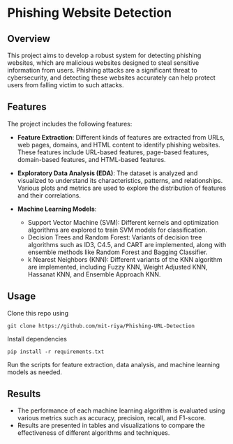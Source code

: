 # Phishing Website Detection

## Overview

This project aims to develop a robust system for detecting phishing websites, which are malicious websites designed to steal sensitive information from users. Phishing attacks are a significant threat to cybersecurity, and detecting these websites accurately can help protect users from falling victim to such attacks.

## Features

The project includes the following features:

- **Feature Extraction**: Different kinds of features are extracted from URLs, web pages, domains, and HTML content to identify phishing websites. These features include URL-based features, page-based features, domain-based features, and HTML-based features.

- **Exploratory Data Analysis (EDA)**: The dataset is analyzed and visualized to understand its characteristics, patterns, and relationships. Various plots and metrics are used to explore the distribution of features and their correlations.

- **Machine Learning Models**:
  - Support Vector Machine (SVM): Different kernels and optimization algorithms are explored to train SVM models for classification.
  - Decision Trees and Random Forest: Variants of decision tree algorithms such as ID3, C4.5, and CART are implemented, along with ensemble methods like Random Forest and Bagging Classifier.
  - k Nearest Neighbors (KNN): Different variants of the KNN algorithm are implemented, including Fuzzy KNN, Weight Adjusted KNN, Hassanat KNN, and Ensemble Approach KNN.

## Usage

Clone this repo using

    git clone https://github.com/mit-riya/Phishing-URL-Detection
Install dependencies

    pip install -r requirements.txt
    
Run the scripts for feature extraction, data analysis, and machine learning models as needed.

## Results

- The performance of each machine learning algorithm is evaluated using various metrics such as accuracy, precision, recall, and F1-score.
- Results are presented in tables and visualizations to compare the effectiveness of different algorithms and techniques.
